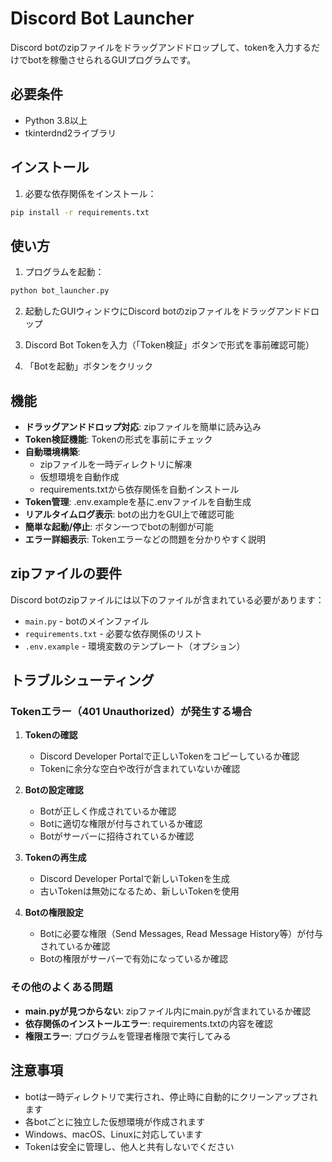 # Discord Bot Launcher

Discord botのzipファイルをドラッグアンドドロップして、tokenを入力するだけでbotを稼働させられるGUIプログラムです。

## 必要条件

- Python 3.8以上
- tkinterdnd2ライブラリ

## インストール

1. 必要な依存関係をインストール：
```bash
pip install -r requirements.txt
```

## 使い方

1. プログラムを起動：
```bash
python bot_launcher.py
```

2. 起動したGUIウィンドウにDiscord botのzipファイルをドラッグアンドドロップ

3. Discord Bot Tokenを入力（「Token検証」ボタンで形式を事前確認可能）

4. 「Botを起動」ボタンをクリック

## 機能

- **ドラッグアンドドロップ対応**: zipファイルを簡単に読み込み
- **Token検証機能**: Tokenの形式を事前にチェック
- **自動環境構築**: 
  - zipファイルを一時ディレクトリに解凍
  - 仮想環境を自動作成
  - requirements.txtから依存関係を自動インストール
- **Token管理**: .env.exampleを基に.envファイルを自動生成
- **リアルタイムログ表示**: botの出力をGUI上で確認可能
- **簡単な起動/停止**: ボタン一つでbotの制御が可能
- **エラー詳細表示**: Tokenエラーなどの問題を分かりやすく説明

## zipファイルの要件

Discord botのzipファイルには以下のファイルが含まれている必要があります：

- `main.py` - botのメインファイル
- `requirements.txt` - 必要な依存関係のリスト
- `.env.example` - 環境変数のテンプレート（オプション）

## トラブルシューティング

### Tokenエラー（401 Unauthorized）が発生する場合

1. **Tokenの確認**
   - Discord Developer Portalで正しいTokenをコピーしているか確認
   - Tokenに余分な空白や改行が含まれていないか確認

2. **Botの設定確認**
   - Botが正しく作成されているか確認
   - Botに適切な権限が付与されているか確認
   - Botがサーバーに招待されているか確認

3. **Tokenの再生成**
   - Discord Developer Portalで新しいTokenを生成
   - 古いTokenは無効になるため、新しいTokenを使用

4. **Botの権限設定**
   - Botに必要な権限（Send Messages, Read Message History等）が付与されているか確認
   - Botの権限がサーバーで有効になっているか確認

### その他のよくある問題

- **main.pyが見つからない**: zipファイル内にmain.pyが含まれているか確認
- **依存関係のインストールエラー**: requirements.txtの内容を確認
- **権限エラー**: プログラムを管理者権限で実行してみる

## 注意事項

- botは一時ディレクトリで実行され、停止時に自動的にクリーンアップされます
- 各botごとに独立した仮想環境が作成されます
- Windows、macOS、Linuxに対応しています
- Tokenは安全に管理し、他人と共有しないでください 
